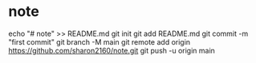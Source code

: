 # note
echo "# note" >> README.md
git init
git add README.md
git commit -m "first commit"
git branch -M main
git remote add origin https://github.com/sharon2160/note.git
git push -u origin main
